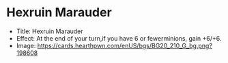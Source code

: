 # Hexruin Marauder
- Title:  Hexruin Marauder
- Effect:  At the end of your turn,if you have 6 or fewerminions, gain +6/+6.
- Image:  https://cards.hearthpwn.com/enUS/bgs/BG20_210_G_bg.png?198608
